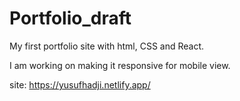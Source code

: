 # Portfolio_draft
My first portfolio site with html, CSS and React.

I am working on making it responsive for mobile view.

site: <a href="https://yusufhadji.netlify.app/">https://yusufhadji.netlify.app/</a>
